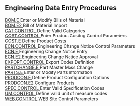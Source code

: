##  Engineering Data Entry Procedures

<PageHeader />

[ BOM.E ](../../../rover/AP-OVERVIEW/AP-ENTRY/AP-E/AP-E-2/INV-CONTROL/INV-CONTROL-1/COST-P2/COST-P1/COST-E/BOM-E) Enter or Modify Bills of Material   
[ BOM.E2 ](BOM-E2/README.md) Bill of Material Import   
[ CAT.CONTROL ](../../../rover/AP-OVERVIEW/AP-ENTRY/AP-E/AP-E-1/MSHIP-E/MSHIP-E-2/Parts-E/PARTS-E-2/CAT-CONTROL) Define Valid Categories   
[ COST.CONTROL ](../../../rover/AP-OVERVIEW/AP-ENTRY/AP-E/CHECKS-E/AP-CONTROL/GLCHART-E/GLCHART-E-1/GLCHART-R2/COST-CONTROL) Enter Product Costing Control Parameters   
[ COST.E ](../../../rover/AP-OVERVIEW/AP-ENTRY/AP-E/AP-E-2/INV-CONTROL/INV-CONTROL-1/COST-P2/COST-P1/COST-E) Define Product Costs   
[ ECN.CONTROL ](../../../rover/AP-OVERVIEW/AP-ENTRY/AP-E/AP-E-2/INV-CONTROL/INV-CONTROL-1/COST-P2/COST-P1/COST-E/BOM-E/ECN-E/ECN-E-1/ECN-CONTROL) Engineering Change Notice Control Parameters   
[ ECN.E ](../../../rover/AP-OVERVIEW/AP-ENTRY/AP-E/AP-E-2/INV-CONTROL/INV-CONTROL-1/COST-P2/COST-P1/COST-E/BOM-E/ECN-E) Engineering Change Notice Entry   
[ ECN.E2 ](../../../rover/AP-OVERVIEW/AP-ENTRY/AP-E/AP-E-2/INV-CONTROL/INV-CONTROL-1/COST-P2/COST-P1/COST-E/BOM-E/ECN-E/ECN-E-1/ECN-CONTROL/ECN-CONTROL-1/ECN-E2) Engineering Change Notice Approval   
[ EXPORT.CONTROL ](../../../rover/AP-OVERVIEW/AP-ENTRY/AP-E/AP-E-1/CURRENCY-CONTROL/SO-E/SO-E-9/EXPORT-CONTROL) Export Codes Definition   
[ PARTCHANGE.E ](PARTCHANGE-E/README.md) Part Master Mass Change   
[ PARTS.E ](PARTS-E/README.md) Enter or Modify Parts Information   
[ PRODCON.E ](PRODCON-E/README.md) Define Product Configuration Options   
[ PRODCON.E2 ](PRODCON-E2/README.md) Configure Products   
[ SPEC.CONTROL ](../../../rover/AP-OVERVIEW/AP-ENTRY/AP-E/AP-E-1/MSHIP-E/MSHIP-E-2/Parts-E/PARTS-E-1/SPEC-CONTROL) Enter Valid Specification Codes   
[ UM.CONTROL ](../../../rover/AP-OVERVIEW/AP-ENTRY/AP-E/AP-E-1/MSHIP-E/MSHIP-E-2/Parts-E/PARTS-E-1/UM-CONTROL) Define valid unit of measure codes   
[ WEB.CONTROL ](../../../rover/AP-OVERVIEW/AP-ENTRY/AP-E/AP-E-1/MSHIP-E/MSHIP-E-2/Parts-E/PARTS-E-7/WEB-CONTROL) WEB Site Control Parameters   
  
<badge text= "Version 8.10.57" vertical="middle" />

<PageFooter />
